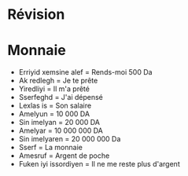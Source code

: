 # Révision

# Monnaie

- Erriyid xemsine alef = Rends-moi 500 Da
- Ak redlegh = Je te prête
- Yiredliyi = Il m'a prêté
- Sserfeghd = J'ai dépensé
- Lexlas is = Son salaire
- Amelyun = 10 000 DA
- Sin imelyan = 20 000 DA
- Amelyar = 10 000 000 DA
- Sin imelyaren = 20 000 000 Da
- Sserf = La monnaie
- Amesruf = Argent de poche
- Fuken iyi issordiyen = Il ne me reste plus d'argent